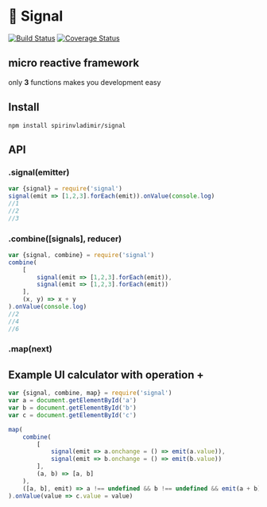 # :satellite: Signal

[![Build Status](https://travis-ci.org/spirinvladimir/signal.svg?branch=master)](https://travis-ci.org/spirinvladimir/signal)
[![Coverage Status](https://coveralls.io/repos/github/spirinvladimir/signal/badge.svg?branch=master)](https://coveralls.io/github/spirinvladimir/signal?branch=master)

## micro reactive framework
only **3** functions makes you development easy

## Install
```npm install spirinvladimir/signal```

## API
### .signal(emitter)
```js
var {signal} = require('signal')
signal(emit => [1,2,3].forEach(emit)).onValue(console.log)
//1
//2
//3
```
### .combine([signals], reducer)
```js
var {signal, combine} = require('signal')
combine(
    [
        signal(emit => [1,2,3].forEach(emit)),
        signal(emit => [1,2,3].forEach(emit))
    ],
    (x, y) => x + y
).onValue(console.log)
//2
//4
//6
```
### .map(next)

## Example UI calculator with operation +
```js
var {signal, combine, map} = require('signal')
var a = document.getElementById('a')
var b = document.getElementById('b')
var c = document.getElementById('c')

map(
    combine(
        [
            signal(emit => a.onchange = () => emit(a.value)),
            signal(emit => b.onchange = () => emit(b.value))
        ],
        (a, b) => [a, b]
    ),
    ([a, b], emit) => a !== undefined && b !== undefined && emit(a + b)
).onValue(value => c.value = value)
```
